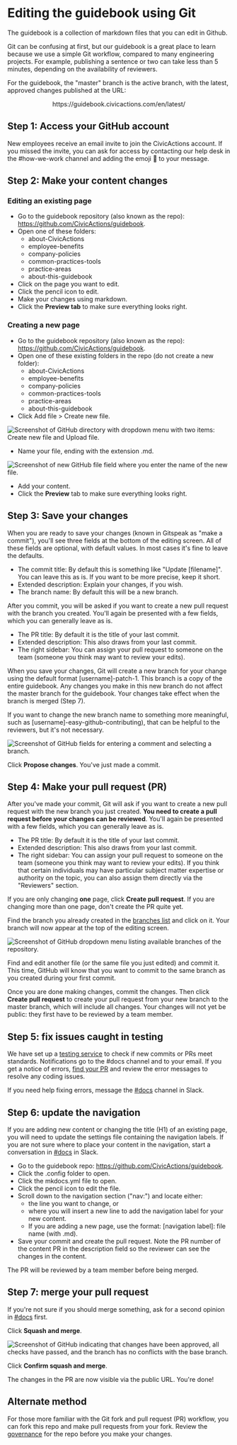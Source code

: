 # Editing the guidebook using Git

The guidebook is a collection of markdown files that you can edit in Github.

Git can be confusing at first, but our guidebook is a great place to learn because we use a simple Git workflow, compared to many engineering projects. For example, publishing a sentence or two can take less than 5 minutes, depending on the availability of reviewers.

For the guidebook, the "master" branch is the active branch, with the latest, approved changes published at the URL:<br>

<div align="center">https://guidebook.civicactions.com/en/latest/</div>

## Step 1: Access your GitHub account

New employees receive an email invite to join the CivicActions account. If you missed the invite, you can ask for access by contacting our help desk in the #how-we-work channel and adding the emoji :ticket: to your message.

## Step 2: Make your content changes

### Editing an existing page

- Go to the guidebook repository (also known as the repo): https://github.com/CivicActions/guidebook.
- Open one of these folders:
  - about-CivicActions
  - employee-benefits
  - company-policies
  - common-practices-tools
  - practice-areas
  - about-this-guidebook
- Click on the page you want to edit.
- Click the pencil icon to edit.
- Make your changes using markdown.
- Click the **Preview tab** to make sure everything looks right.

### Creating a new page

- Go to the guidebook repository (also known as the repo): https://github.com/CivicActions/guidebook.
- Open one of these existing folders in the repo (do not create a new folder):
  - about-CivicActions
  - employee-benefits
  - company-policies
  - common-practices-tools
  - practice-areas
  - about-this-guidebook
- Click Add file > Create new file.

![Screenshot of GitHub directory with dropdown menu with two items: Create new file and Upload file.](../assets/images/1-Create-new-file.png)

- Name your file, ending with the extension .md.

![Screenshot of new GitHub file field where you enter the name of the new file.](../assets/images/2-Name-file.png)

- Add your content.
- Click the **Preview** tab to make sure everything looks right.

## Step 3: Save your changes

When you are ready to save your changes (known in Gitspeak as "make a commit"), you'll see three fields at the bottom of the editing screen. All of these fields are optional, with default values. In most cases it's fine to leave the defaults.

- The commit title: By default this is something like "Update [filename]". You can leave this as is. If you want to be more precise, keep it short.
- Extended description: Explain your changes, if you wish.
- The branch name: By default this will be a new branch.

After you commit, you will be asked if you want to create a new pull request with the branch you created. You'll again be presented with a few fields, which you can generally leave as is.

- The PR title: By default it is the title of your last commit.
- Extended description: This also draws from your last commit.
- The right sidebar: You can assign your pull request to someone on the team (someone you think may want to review your edits).

When you save your changes, Git will create a new branch for your change using the default format [username]-patch-1. This branch is a copy of the entire guidebook. Any changes you make in this new branch do not affect the master branch for the guidebook. Your changes take effect when the branch is merged (Step 7).

If you want to change the new branch name to something more meaningful, such as [username]-easy-github-contributing), that can be helpful to the reviewers, but it's not necessary.

![Screenshot of GitHub fields for entering a comment and selecting a branch.](../assets/images/3-Propose-changes.png)

Click **Propose changes**. You've just made a commit.

## Step 4: Make your pull request (PR)

After you've made your commit, Git will ask if you want to create a new pull request with the new branch you just created. **You need to create a pull request before your changes can be reviewed**. You'll again be presented with a few fields, which you can generally leave as is.

- The PR title: By default it is the title of your last commit.
- Extended description: This also draws from your last commit.
- The right sidebar: You can assign your pull request to someone on the team (someone you think may want to review your edits). If you think that certain individuals may have particular subject matter expertise or authority on the topic, you can also assign them directly via the "Reviewers" section.

If you are only changing **one** page, click **Create pull request**. If you are changing more than one page, don't create the PR quite yet.

Find the branch you already created in the [branches list](https://github.com/CivicActions/guidebook/branches) and click on it. Your branch will now appear at the top of the editing screen.

![Screenshot of GitHub dropdown menu listing available branches of the repository.](../assets/images/4-Find-branch.png)

Find and edit another file (or the same file you just edited) and commit it. This time, GitHub will know that you want to commit to the same branch as you created during your first commit.

Once you are done making changes, commit the changes. Then click **Create pull request** to create your pull request from your new branch to the master branch, which will include all changes. Your changes will not yet be public: they first have to be reviewed by a team member.

## Step 5: fix issues caught in testing

We have set up a [testing service](automatic-checking.md) to check if new commits or PRs meet standards. Notifications go to the #docs channel and to your email. If you get a notice of errors, [find your PR](https://github.com/CivicActions/guidebook/pulls) and review the error messages to resolve any coding issues.

If you need help fixing errors, message the [#docs](https://civicactions.slack.com/messages/docs/) channel in Slack.

## Step 6: update the navigation

If you are adding new content or changing the title (H1) of an existing page, you will need to update the settings file containing the navigation labels. If you are not sure where to place your content in the navigation, start a conversation in [#docs](https://civicactions.slack.com/messages/docs/) in Slack.

- Go to the guidebook repo: https://github.com/CivicActions/guidebook.
- Click the .config folder to open.
- Click the mkdocs.yml file to open.
- Click the pencil icon to edit the file.
- Scroll down to the navigation section ("nav:") and locate either:
  - the line you want to change, or
  - where you will insert a new line to add the navigation label for your new content.
  - If you are adding a new page, use the format: [navigation label]: file name (with .md).
- Save your commit and create the pull request. Note the PR number of the content PR in the description field so the reviewer can see the changes in the content.

The PR will be reviewed by a team member before being merged.

## Step 7: merge your pull request

If you're not sure if you should merge something, ask for a second opinion in [#docs](https://civicactions.slack.com/messages/docs/) first.

Click **Squash and merge**.

![Screenshot of GitHub indicating that changes have been approved, all checks have passed, and the branch has no conflicts with the base branch.](../assets/images/5-Squash-merge.png)

Click **Confirm squash and merge**.

The changes in the PR are now visible via the public URL. You're done!

## Alternate method

For those more familiar with the Git fork and pull request (PR) workflow, you can fork this repo and make pull requests from your fork. Review the [governance](guidebook-governance.md) for the repo before you make your changes.
